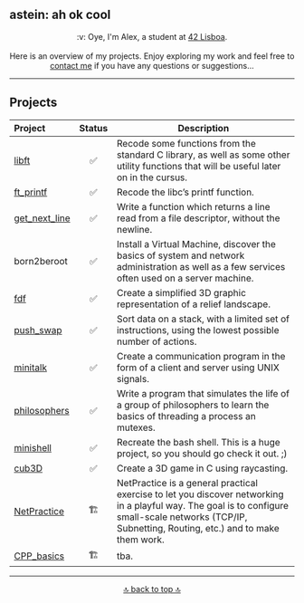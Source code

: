 <a id="top"></a>
## astein: ah ok cool

<div align="center">
:v: Oye, I'm Alex, a student at <a href="https://www.42lisboa.com" target="_blank">42 Lisboa</a>.<br><br>
Here is an overview of my projects. Enjoy exploring my work and feel free to <a href="https://www.linkedin.com/in/ahokcool" target="_blank">contact me</a> if you have any questions or suggestions...
<a id="top"></a>
</div>

---



## Projects
|Project|Status|Description|
|:---|:---:|---|
|[libft][libft-gnl-printf]|:white_check_mark:|Recode some functions from the standard C library, as well as some other utility functions that will be useful later on in the cursus.|
|[ft_printf][libft-gnl-printf]|:white_check_mark:|Recode the libc’s printf function.|
|[get_next_line][libft-gnl-printf]|:white_check_mark:|Write a function which returns a line read from a file descriptor, without the newline.|
|born2beroot|:white_check_mark:|Install a Virtual Machine, discover the basics of system and network administration as well as a few services often used on a server machine.|
|[fdf][fdf]|:white_check_mark:|Create a simplified 3D graphic representation of a relief landscape.|
|[push_swap][push_swap]|:white_check_mark:|Sort data on a stack, with a limited set of instructions, using the lowest possible number of actions.|
|[minitalk][minitalk]|:white_check_mark:|Create a communication program in the form of a client and server using UNIX signals.|
|[philosophers][philosophers]|:white_check_mark:|Write a program that simulates the life of a group of philosophers to learn the basics of threading a process an mutexes.|
|[minishell][frankenshell]|:white_check_mark:|Recreate the bash shell. This is a huge project, so you should go check it out. ;) |
|[cub3D][cub3D]|:white_check_mark:|Create a 3D game in C using raycasting.|
|[NetPractice](https://cdn.intra.42.fr/pdf/pdf/117827/en.subject.pdf)|:building_construction:|NetPractice is a general practical exercise to let you discover networking in a playful way. The goal is to configure small-scale networks (TCP/IP, Subnetting, Routing, etc.) and to make them work.|
|[CPP_basics][CPP_basics]|:building_construction:|tba.|
 
<!-- Links -->
[url_42]: 							https://42.fr/en/homepage/
[url_42lisboa]: 					https://www.42lisboa.com/
[libft-gnl-printf]: 				https://github.com/ahokcool/libft-gnl-printf
[fdf]:								https://github.com/ahokcool/fdf
[push_swap]:						https://github.com/ahokcool/push_swap
[minitalk]:							https://github.com/ahokcool/minitalk
[philosophers]:						https://github.com/ahokcool/philosophers
[frankenshell]:						https://github.com/ahokcool/frankenshell
[cub3D]:							https://github.com/ahokcool/cub3D
[CPP_basics]:						https://github.com/ahokcool/CPP_basics

<!-- ahokcool FOOTER-->
---
<p align="center">
  <a href="#top">🔝 back to top 🔝</a>
</p>
